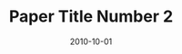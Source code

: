 ---
title: "Paper Title Number 2"
collection: publications
permalink: /publication/2010-10-01-paper-title-number-2
excerpt: 'This paper is about the number 2. The number 3 is left for future work.'
date: 2010-10-01
venue: 'Journal 1'
paperurl: 'http://academicpages.github.io/files/paper2.pdf'
---